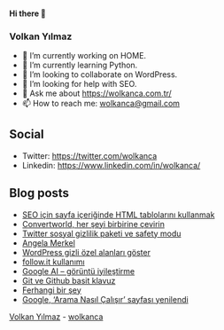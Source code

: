 #### Hi there 👋

### Volkan Yılmaz

- 🔭 I’m currently working on HOME.
- 🌱 I’m currently learning Python.
- 👯 I’m looking to collaborate on WordPress.
- 🤔 I’m looking for help with SEO.
- 💬 Ask me about https://wolkanca.com.tr/
- 📫 How to reach me: wolkanca@gmail.com

## Social
- Twitter: https://twitter.com/wolkanca
- Linkedin: https://www.linkedin.com/in/wolkanca/



## Blog posts
<!-- BLOG-POST-LIST:START -->
- [SEO için sayfa içeriğinde HTML tablolarını kullanmak](https://wolkanca.com.tr/seo-icin-sayfa-iceriginde-html-tablolarini-kullanmak/)
- [Convertworld, her şeyi birbirine çevirin](https://wolkanca.com.tr/convertworld-her-seyi-birbirine-cevirin/)
- [Twitter sosyal gizlilik paketi ve safety modu](https://wolkanca.com.tr/twitter-sosyal-gizlilik-paketi-ve-safety-modu/)
- [Angela Merkel](https://wolkanca.com.tr/angela-merkel/)
- [WordPress gizli özel alanları göster](https://wolkanca.com.tr/wordpress-gizli-ozel-alanlari-goster/)
- [follow.it kullanımı](https://wolkanca.com.tr/follow-it-kullanimi/)
- [Google AI – görüntü iyileştirme](https://wolkanca.com.tr/google-ai-goruntu-iyilestirme/)
- [Git ve Github basit klavuz](https://wolkanca.com.tr/git-ve-github-basit-klavuz/)
- [Ferhangi bir şey](https://wolkanca.com.tr/ferhangi-bir-sey/)
- [Google, ‘Arama Nasıl Çalışır’  sayfası yenilendi](https://wolkanca.com.tr/google-arama-nasil-calisir-sayfasi-yenilendi/)
<!-- BLOG-POST-LIST:END -->


[Volkan Yılmaz](https://volkanyilmaz.com.tr/) - [wolkanca](https://wolkanca.com.tr/)
